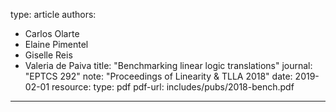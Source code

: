 type: article
authors:
  - Carlos Olarte
  - Elaine Pimentel
  - Giselle Reis
  - Valeria de Paiva
title: "Benchmarking linear logic translations"
journal: "EPTCS 292"
note: "Proceedings of Linearity & TLLA 2018"
date: 2019-02-01
resource:
  type: pdf
  pdf-url: includes/pubs/2018-bench.pdf

---
